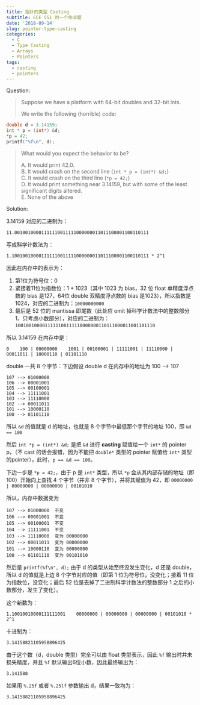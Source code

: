 ```yaml
---
title: 指针的类型 Casting
subtitle: ECE 551 的一个作业题
date: '2018-09-14'
slug: pointer-type-casting
categories:
  - C
  - Type Casting
  - Arrays
  - Pointers
tags:
  - casting
  - pointers
---
```

Question:

> Suppose we have a platform with 64-bit doubles and 32-bit ints.
> 
> We write the following (horrible) code:
> 
```c
double d = 3.14159;
int * p = (int*) &d;
*p = 42;
printf("%f\n", d);
```
> 
> What would you expect the behavior to be?
> 
> A.  It would print 42.0.  
> B.  It would crash on the second line (`int * p = (int*) &d;`)  
> C.  It would crash on the third line (`*p = 42;`)  
> D.  It would print something near 3.14159, but with some of the least significant digits altered.  
> E.  None of the above

Solution:

3.14159 对应的二进制为：

    11.00100100001111110011111000000011011100001100110111

写成科学计数法为：

    1.100100100001111110011111000000011011100001100110111 * 2^1

因此在内存中的表示为：

1. 第1位为符号位：0
2. 紧接着11位为指数位：1 + 1023（其中 1023 为 bias，32 位 float 单精度浮点数的 bias 是127，64位 double 双精度浮点数的 bias 是1023），所以指数是 1024，对应的二进制为：`10000000000`
3. 最后是 52 位的 mantissa 即尾数（此处应 omit 掉科学计数法中的整数部分 1，只考虑小数部分），对应的二进制为：`1001001000011111100111110000000110111000011001101110`

所以 3.14159 在内存中是：

    0    100 | 00000000    1001 | 00100001 | 11111001 | 11110000 | 00011011 | 10000110 | 01101110  

double 一共 8 个字节：下边假设 double d 在内存中的地址为 100 --> 107

```
107 --> 01000000  
106 --> 00001001  
105 --> 00100001  
104 --> 11111001  
103 --> 11110000  
102 --> 00011011  
101 --> 10000110  
100 --> 01101110  
```

所以 `&d` 的值就是 d 的地址，也就是 8 个字节中最低那个字节的地址 100，即 `&d == 100`

然后 `int *p = (int*) &d;` 是把 `&d` 进行 **casting** 赋值给一个 `int*` 的 pointer p，（不 cast 的话会报错，因为不能把 `double*` 类型的 pointer 赋值给 `int*` 类型的pointer），此时，`p == &d == 100`。

下边一步是 `*p = 42;`，由于 p 是 `int*` 类型，所以 `*p` 会从其内部存储的地址（即 100）开始向上查找 4 个字节（并非 8 个字节），并将其赋值为 42，即 `00000000 | 00000000 | 00000000 | 00101010`

所以，内存中数据变为

```
107 --> 01000000  不变  
106 --> 00001001  不变  
105 --> 00100001  不变  
104 --> 11111001  不变  
103 --> 11110000  变为 00000000  
102 --> 00011011  变为 00000000  
101 --> 10000110  变为 00000000  
100 --> 01101110  变为 00101010
```

然后是 `printf(%f\n", d);` 由于 d 的类型从始至终没发生变化，d 还是 double，所以 d 的值就是上边 8 个字节对应的值（即第 1 位为符号位，没变化；接着 11 位为指数位，没变化；最后 52 位是去掉了二进制科学计数法的整数部分 1 之后的小数部分，发生了变化）。

这个新数为：

    1.10010010000111111001    00000000 | 00000000 | 00000000 | 00101010 * 2^1

十进制为：

    3.14158821105958896425

由于这个数（d，double 类型）完全可以由 float 类型表示，因此 `%f` 输出时并未损失精度，并且 `%f` 默认输出6位小数，因此最终输出为：

    3.141588

如果用 `%.25f` 或者 `%.25lf` 参数输出 d，结果一致均为：

    3.14158821105958896425
 